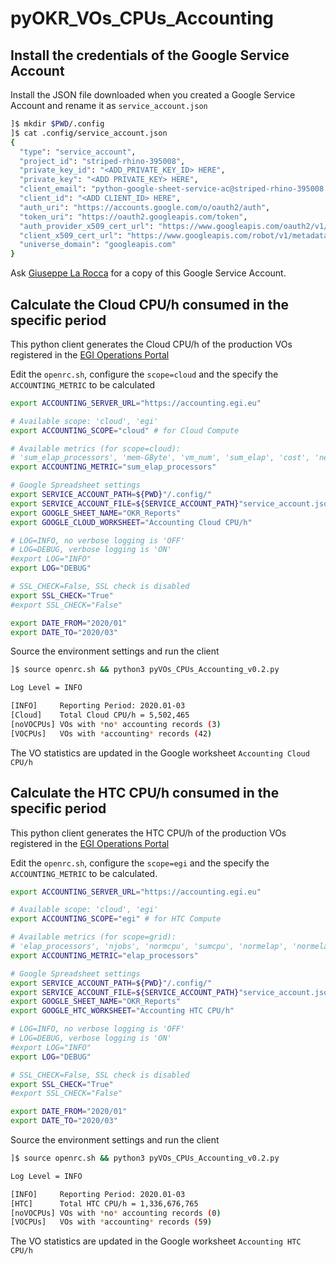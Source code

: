 # pyOKR_VOs_CPUs_Accounting

## Install the credentials of the Google Service Account

Install the JSON file downloaded when you created a Google Service Account and rename it as `service_account.json`

```bash
]$ mkdir $PWD/.config
]$ cat .config/service_account.json
{
  "type": "service_account",
  "project_id": "striped-rhino-395008",
  "private_key_id": "<ADD_PRIVATE_KEY_ID> HERE",
  "private_key": "<ADD PRIVATE_KEY> HERE",
  "client_email": "python-google-sheet-service-ac@striped-rhino-395008.iam.gserviceaccount.com",
  "client_id": "<ADD CLIENT_ID> HERE",
  "auth_uri": "https://accounts.google.com/o/oauth2/auth",
  "token_uri": "https://oauth2.googleapis.com/token",
  "auth_provider_x509_cert_url": "https://www.googleapis.com/oauth2/v1/certs",
  "client_x509_cert_url": "https://www.googleapis.com/robot/v1/metadata/x509/python-google-sheet-service-ac%40striped-rhino-395008.iam.gserviceaccount.com",
  "universe_domain": "googleapis.com"
}
```

Ask [Giuseppe La Rocca](mailto:giuseppe.larocca@egi.eu) for a copy of this Google Service Account.

## Calculate the Cloud CPU/h consumed in the specific period

This python client generates the Cloud CPU/h of the production VOs registered in the [EGI Operations Portal](https://operations-portal.egi.eu/)

Edit the `openrc.sh`, configure the `scope=cloud` and the specify the `ACCOUNTING_METRIC` to be calculated

```bash
export ACCOUNTING_SERVER_URL="https://accounting.egi.eu"

# Available scope: 'cloud', 'egi'
export ACCOUNTING_SCOPE="cloud" # for Cloud Compute

# Available metrics (for scope=cloud):
# 'sum_elap_processors', 'mem-GByte', 'vm_num', 'sum_elap', 'cost', 'net_in', 'net_out', 'disk', 'processors'
export ACCOUNTING_METRIC="sum_elap_processors"

# Google Spreadsheet settings
export SERVICE_ACCOUNT_PATH=${PWD}"/.config/"
export SERVICE_ACCOUNT_FILE=${SERVICE_ACCOUNT_PATH}"service_account.json"
export GOOGLE_SHEET_NAME="OKR_Reports"
export GOOGLE_CLOUD_WORKSHEET="Accounting Cloud CPU/h"

# LOG=INFO, no verbose logging is 'OFF'
# LOG=DEBUG, verbose logging is 'ON'
#export LOG="INFO"
export LOG="DEBUG"

# SSL_CHECK=False, SSL check is disabled
export SSL_CHECK="True"
#export SSL_CHECK="False"

export DATE_FROM="2020/01"
export DATE_TO="2020/03"
```

Source the environment settings and run the client

```bash
]$ source openrc.sh && python3 pyVOs_CPUs_Accounting_v0.2.py

Log Level = INFO

[INFO]     Reporting Period: 2020.01-03
[Cloud]    Total Cloud CPU/h = 5,502,465
[noVOCPUs] VOs with *no* accounting records (3)
[VOCPUs]   VOs with *accounting* records (42)
```

The VO statistics are updated in the Google worksheet `Accounting Cloud CPU/h`

## Calculate the HTC CPU/h consumed in the specific period

This python client generates the HTC CPU/h of the production VOs registered in the [EGI Operations Portal](https://operations-portal.egi.eu/)

Edit the `openrc.sh`, configure the `scope=egi` and the specify the `ACCOUNTING_METRIC` to be calculated.

```bash
export ACCOUNTING_SERVER_URL="https://accounting.egi.eu"

# Available scope: 'cloud', 'egi'
export ACCOUNTING_SCOPE="egi" # for HTC Compute

# Available metrics (for scope=grid):
# 'elap_processors', 'njobs', 'normcpu', 'sumcpu', 'normelap', 'normelap_processors', 'sumelap', 'cpueff'
export ACCOUNTING_METRIC="elap_processors"

# Google Spreadsheet settings
export SERVICE_ACCOUNT_PATH=${PWD}"/.config/"
export SERVICE_ACCOUNT_FILE=${SERVICE_ACCOUNT_PATH}"service_account.json"
export GOOGLE_SHEET_NAME="OKR_Reports"
export GOOGLE_HTC_WORKSHEET="Accounting HTC CPU/h"

# LOG=INFO, no verbose logging is 'OFF'
# LOG=DEBUG, verbose logging is 'ON'
#export LOG="INFO"
export LOG="DEBUG"

# SSL_CHECK=False, SSL check is disabled
export SSL_CHECK="True"
#export SSL_CHECK="False"

export DATE_FROM="2020/01"
export DATE_TO="2020/03"
```

Source the environment settings and run the client

```bash
]$ source openrc.sh && python3 pyVOs_CPUs_Accounting_v0.2.py

Log Level = INFO

[INFO]     Reporting Period: 2020.01-03
[HTC]      Total HTC CPU/h = 1,336,676,765
[noVOCPUs] VOs with *no* accounting records (0)
[VOCPUs]   VOs with *accounting* records (59)
```

The VO statistics are updated in the Google worksheet `Accounting HTC CPU/h`
